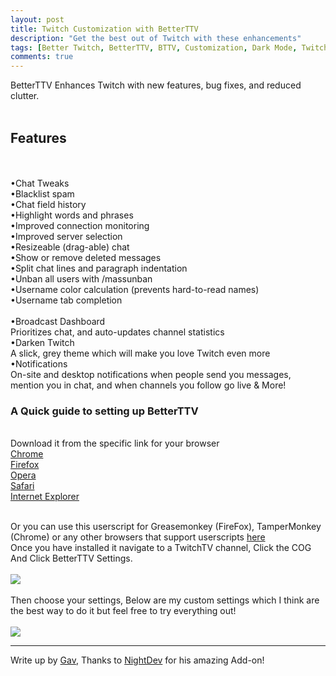 ```yaml
---
layout: post
title: Twitch Customization with BetterTTV
description: "Get the best out of Twitch with these enhancements"
tags: [Better Twitch, BetterTTV, BTTV, Customization, Dark Mode, Twitch enhancements]
comments: true
---
```


BetterTTV Enhances Twitch with new features, bug fixes, and reduced clutter.
<br /><br />
## Features
<br /><br />
•Chat Tweaks<br />
•Blacklist spam<br />
•Chat field history<br />
•Highlight words and phrases<br />
•Improved connection monitoring<br />
•Improved server selection<br />
•Resizeable (drag-able) chat<br />
•Show or remove deleted messages<br />
•Split chat lines and paragraph indentation<br />
•Unban all users with /massunban<br />
•Username color calculation (prevents hard-to-read names)<br />
•Username tab completion<br />
<br />
•Broadcast Dashboard<br />
Prioritizes chat, and auto-updates channel statistics
<br />
•Darken Twitch<br />
A slick, grey theme which will make you love Twitch even more
<br />
•Notifications<br />
On-site and desktop notifications when people send you messages, mention you in chat, and when channels you follow go live & More!
<br />
### A Quick guide to setting up BetterTTV
<br />
Download it from the specific link for your browser
<br />
<a href="https://chrome.google.com/webstore/detail/betterttv/ajopnjidmegmdimjlfnijceegpefgped?hl=en">Chrome</a><br />
<a href="http://www.nightdev.com/betterttv/betterttvfirefox.xpi">Firefox</a><br />
<a href="http://www.nightdev.com/betterttv/betterttvopera.nex">Opera</a><br />
<a href="http://www.nightdev.com/betterttv/betterttvsafari.safariextz">Safari</a><br />
<a href="http://www.nightdev.com/betterttv/betterttvie.exe">Internet Explorer</a><br /><br />

Or you can use this userscript for Greasemonkey (FireFox), TamperMonkey (Chrome) or any other browsers that support userscripts <a href="http://www.nightdev.com/betterttv/betterttv.user.js">here</a>
<br />
Once you have installed it navigate to a TwitchTV channel, Click the COG And Click BetterTTV Settings.
<br /><br />
<img src="/images/customization_guide/bttv_howto_settings">
<br /><br />
Then choose your settings, Below are my custom settings which I think are the best way to do it but feel free to try everything out!
<br /><br />
<img src="/images/customization_guide/bttv_custom_settings">

----

Write up by <a href="http://twitter.com/GavXD">Gav</a>, Thanks to <a href="http://nightdev.com/">NightDev</a> for his amazing Add-on!